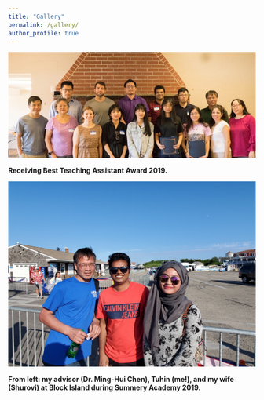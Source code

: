 ```yaml
---
title: "Gallery"
permalink: /gallery/
author_profile: true
---
```


<img src="/images/award_uconn_stat2019.jpg" alt="Awardees at UConn Picnic-2019" width="750"/>

**Receiving Best Teaching Assistant Award 2019.**

<img src="/images/summer_academy2019.jpg" alt="drawing" width="750"/>

**From left: my advisor (Dr. Ming-Hui Chen), Tuhin (me!), and my wife (Shurovi) at Block Island during Summery Academy 2019.**
